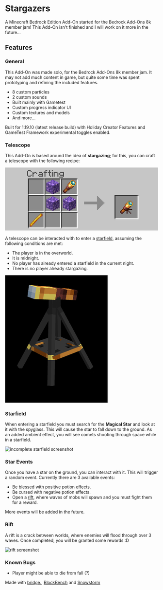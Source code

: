 # Stargazers

A Minecraft Bedrock Edition Add-On started for the Bedrock Add-Ons 8k member jam! This Add-On isn't finished and I will work on it more in the future...

## Features

### General

This Add-On was made solo, for the Bedrock Add-Ons 8k member jam. It may not add much content in game, but quite some time was spent prototyping and refining the included features.

- 8 custom particles
- 2 custom sounds
- Built mainly with Gametest
- Custom progress indicator UI
- Custom textures and models
- And more...

Built for 1.19.10 (latest release build) with Holiday Creator Features and GameTest Framework experimental toggles enabled.

### Telescope

This Add-On is based around the idea of **stargazing**; for this, you can craft a telescope with the following recipe:

![telescope recipe screenshot](./images/telescope-recipe.png)

A telescope can be interacted with to enter a [starfield](#starfield), assuming the following conditions are met:

- The player is in the overworld.
- It is midnight.
- No player has already entered a starfield in the current night.
- There is no player already stargazing.

![telescope image](./images/telescope.png)

### Starfield

When entering a starfield you must search for the **Magical Star** and look at it with the spyglass. This will cause the star to fall down to the ground. As an added ambient effect, you will see comets shooting through space while in a starfield.

![incomplete starfield screenshot](./images/starfield.png)

### Star Events

Once you have a star on the ground, you can interact with it. This will trigger a random event. Currently there are 3 available events:

- Be blessed with positive potion effects.
- Be cursed with negative potion effects.
- Open a [rift](#rift), where waves of mobs will spawn and you must fight them for a reward.

More events will be added in the future.

### Rift

A rift is a crack between worlds, where enemies will flood through over 3 waves. Once completed, you will be granted some rewards :D

![rift screenshot](./images/rift.png)


### Known Bugs

- Player might be able to die from fall (?)


Made with [bridge.](https://bridge-core.app/), [BlockBench](https://www.blockbench.net/) and [Snowstorm](https://snowstorm.app/)